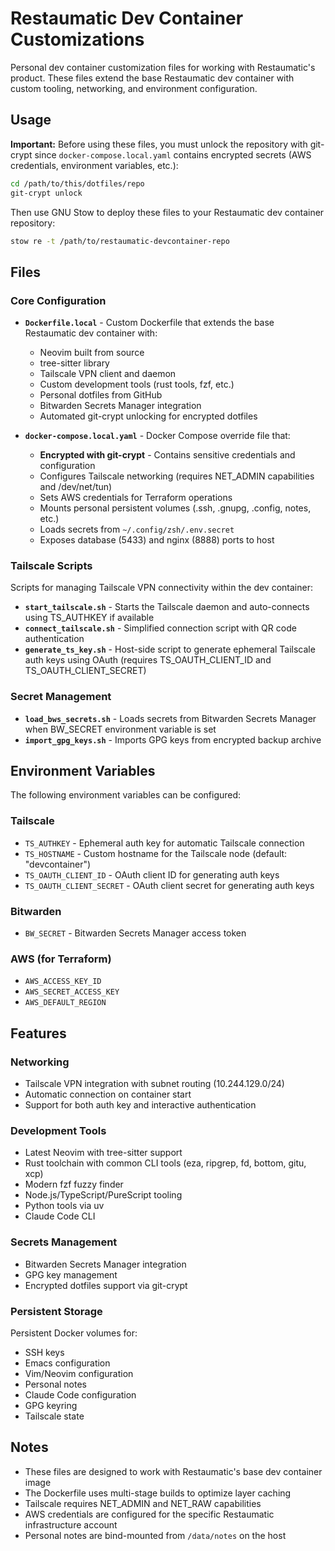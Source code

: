 # Restaumatic Dev Container Customizations

Personal dev container customization files for working with Restaumatic's product. These files extend the base Restaumatic dev container with custom tooling, networking, and environment configuration.

## Usage

**Important:** Before using these files, you must unlock the repository with git-crypt since `docker-compose.local.yaml` contains encrypted secrets (AWS credentials, environment variables, etc.):

```bash
cd /path/to/this/dotfiles/repo
git-crypt unlock
```

Then use GNU Stow to deploy these files to your Restaumatic dev container repository:

```bash
stow re -t /path/to/restaumatic-devcontainer-repo
```

## Files

### Core Configuration

- **`Dockerfile.local`** - Custom Dockerfile that extends the base Restaumatic dev container with:
  - Neovim built from source
  - tree-sitter library
  - Tailscale VPN client and daemon
  - Custom development tools (rust tools, fzf, etc.)
  - Personal dotfiles from GitHub
  - Bitwarden Secrets Manager integration
  - Automated git-crypt unlocking for encrypted dotfiles

- **`docker-compose.local.yaml`** - Docker Compose override file that:
  - **Encrypted with git-crypt** - Contains sensitive credentials and configuration
  - Configures Tailscale networking (requires NET_ADMIN capabilities and /dev/net/tun)
  - Sets AWS credentials for Terraform operations
  - Mounts personal persistent volumes (.ssh, .gnupg, .config, notes, etc.)
  - Loads secrets from `~/.config/zsh/.env.secret`
  - Exposes database (5433) and nginx (8888) ports to host

### Tailscale Scripts

Scripts for managing Tailscale VPN connectivity within the dev container:

- **`start_tailscale.sh`** - Starts the Tailscale daemon and auto-connects using TS_AUTHKEY if available
- **`connect_tailscale.sh`** - Simplified connection script with QR code authentication
- **`generate_ts_key.sh`** - Host-side script to generate ephemeral Tailscale auth keys using OAuth (requires TS_OAUTH_CLIENT_ID and TS_OAUTH_CLIENT_SECRET)

### Secret Management

- **`load_bws_secrets.sh`** - Loads secrets from Bitwarden Secrets Manager when BW_SECRET environment variable is set
- **`import_gpg_keys.sh`** - Imports GPG keys from encrypted backup archive

## Environment Variables

The following environment variables can be configured:

### Tailscale
- `TS_AUTHKEY` - Ephemeral auth key for automatic Tailscale connection
- `TS_HOSTNAME` - Custom hostname for the Tailscale node (default: "devcontainer")
- `TS_OAUTH_CLIENT_ID` - OAuth client ID for generating auth keys
- `TS_OAUTH_CLIENT_SECRET` - OAuth client secret for generating auth keys

### Bitwarden
- `BW_SECRET` - Bitwarden Secrets Manager access token

### AWS (for Terraform)
- `AWS_ACCESS_KEY_ID`
- `AWS_SECRET_ACCESS_KEY`
- `AWS_DEFAULT_REGION`

## Features

### Networking
- Tailscale VPN integration with subnet routing (10.244.129.0/24)
- Automatic connection on container start
- Support for both auth key and interactive authentication

### Development Tools
- Latest Neovim with tree-sitter support
- Rust toolchain with common CLI tools (eza, ripgrep, fd, bottom, gitu, xcp)
- Modern fzf fuzzy finder
- Node.js/TypeScript/PureScript tooling
- Python tools via uv
- Claude Code CLI

### Secrets Management
- Bitwarden Secrets Manager integration
- GPG key management
- Encrypted dotfiles support via git-crypt

### Persistent Storage
Persistent Docker volumes for:
- SSH keys
- Emacs configuration
- Vim/Neovim configuration
- Personal notes
- Claude Code configuration
- GPG keyring
- Tailscale state

## Notes

- These files are designed to work with Restaumatic's base dev container image
- The Dockerfile uses multi-stage builds to optimize layer caching
- Tailscale requires NET_ADMIN and NET_RAW capabilities
- AWS credentials are configured for the specific Restaumatic infrastructure account
- Personal notes are bind-mounted from `/data/notes` on the host
